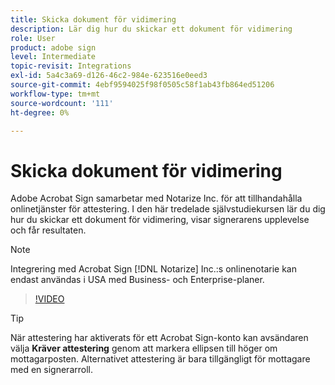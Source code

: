 ```yaml
---
title: Skicka dokument för vidimering
description: Lär dig hur du skickar ett dokument för vidimering
role: User
product: adobe sign
level: Intermediate
topic-revisit: Integrations
exl-id: 5a4c3a69-d126-46c2-984e-623516e0eed3
source-git-commit: 4ebf9594025f98f0505c58f1ab43fb864ed51206
workflow-type: tm+mt
source-wordcount: '111'
ht-degree: 0%

---
```


# Skicka dokument för vidimering

Adobe Acrobat Sign samarbetar med Notarize Inc. för att tillhandahålla onlinetjänster för attestering. I den här tredelade självstudiekursen lär du dig hur du skickar ett dokument för vidimering, visar signerarens upplevelse och får resultaten.

>[!NOTE]
>
>Integrering med Acrobat Sign [!DNL Notarize] Inc.:s onlinenotarie kan endast användas i USA med Business- och Enterprise-planer.

>[!VIDEO](https://video.tv.adobe.com/v/341029?quality=12&learn=on&hidetitle=true)

>[!TIP]
>
>När attestering har aktiverats för ett Acrobat Sign-konto kan avsändaren välja **Kräver attestering** genom att markera ellipsen till höger om mottagarposten. Alternativet attestering är bara tillgängligt för mottagare med en signerarroll.

